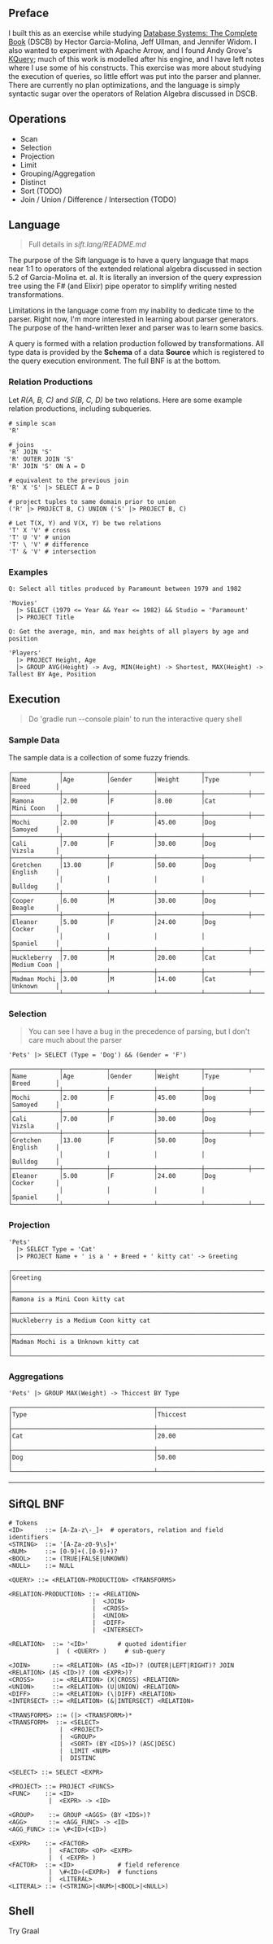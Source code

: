 ## Preface

I built this as an exercise while studying [Database Systems: The Complete Book](http://infolab.stanford.edu/~ullman/dscb.html) (DSCB) by Hector Garcia-Molina, Jeff Ullman, and Jennifer Widom. I also wanted to experiment with Apache Arrow, and I found Andy Grove's [KQuery](https://github.com/andygrove/how-query-engines-work); much of this work is modelled after his engine, and I have left notes where I use some of his constructs. This exercise was more about studying the execution of queries, so little effort was put into the parser and planner. There are currently no plan optimizations, and the language is simply syntactic sugar over the operators of Relation Algebra discussed in DSCB. 

## Operations
- Scan
- Selection
- Projection
- Limit
- Grouping/Aggregation
- Distinct
- Sort (TODO)
- Join / Union / Difference / Intersection (TODO)

## Language

> Full details in *sift.lang/README.md*

The purpose of the Sift language is to have a query language that maps near 1:1 to operators of the extended relational algebra discussed in section 5.2 of Garcia-Molina et. al. It is literally an inversion of the query expression tree using the F# (and Elixir) pipe operator to simplify writing nested transformations.

Limitations in the language come from my inability to dedicate time to the parser. Right now, I'm more interested in learning about parser generators. The purpose of the hand-written lexer and parser was to learn some basics.

A query is formed with a relation production followed by transformations. All type data is provided by the **Schema** of a data **Source** which is registered to the query execution environment. The full BNF is at the bottom.

### Relation Productions

Let *R(A, B, C)* and *S(B, C, D)* be two relations. Here are some example relation productions, including subqueries.
```
# simple scan
'R'

# joins
'R' JOIN 'S'
'R' OUTER JOIN 'S'
'R' JOIN 'S' ON A = D

# equivalent to the previous join
'R' X 'S' |> SELECT A = D

# project tuples to same domain prior to union
('R' |> PROJECT B, C) UNION ('S' |> PROJECT B, C)

# Let T(X, Y) and V(X, Y) be two relations
'T' X 'V' # cross
'T' U 'V' # union
'T' \ 'V' # difference
'T' & 'V' # intersection
```

### Examples

```
Q: Select all titles produced by Paramount between 1979 and 1982

'Movies'
  |> SELECT (1979 <= Year && Year <= 1982) && Studio = 'Paramount'
  |> PROJECT Title
```

```
Q: Get the average, min, and max heights of all players by age and position

'Players'
  |> PROJECT Height, Age
  |> GROUP AVG(Height) -> Avg, MIN(Height) -> Shortest, MAX(Height) -> Tallest BY Age, Position
```

## Execution

> Do 'gradle run --console plain' to run the interactive query shell

### Sample Data

The sample data is a collection of some fuzzy friends.

```
┌─────────────┬────────────┬────────────┬────────────┬────────────┬────────────┐
│Name         │Age         │Gender      │Weight      │Type        │Breed       │
├─────────────┼────────────┼────────────┼────────────┼────────────┼────────────┤
│Ramona       │2.00        │F           │8.00        │Cat         │Mini Coon   │
├─────────────┼────────────┼────────────┼────────────┼────────────┼────────────┤
│Mochi        │2.00        │F           │45.00       │Dog         │Samoyed     │
├─────────────┼────────────┼────────────┼────────────┼────────────┼────────────┤
│Cali         │7.00        │F           │30.00       │Dog         │Vizsla      │
├─────────────┼────────────┼────────────┼────────────┼────────────┼────────────┤
│Gretchen     │13.00       │F           │50.00       │Dog         │English     │
│             │            │            │            │            │Bulldog     │
├─────────────┼────────────┼────────────┼────────────┼────────────┼────────────┤
│Cooper       │6.00        │M           │30.00       │Dog         │Beagle      │
├─────────────┼────────────┼────────────┼────────────┼────────────┼────────────┤
│Eleanor      │5.00        │F           │24.00       │Dog         │Cocker      │
│             │            │            │            │            │Spaniel     │
├─────────────┼────────────┼────────────┼────────────┼────────────┼────────────┤
│Huckleberry  │7.00        │M           │20.00       │Cat         │Medium Coon │
├─────────────┼────────────┼────────────┼────────────┼────────────┼────────────┤
│Madman Mochi │3.00        │M           │14.00       │Cat         │Unknown     │
└─────────────┴────────────┴────────────┴────────────┴────────────┴────────────┘
```

### Selection

> You can see I have a bug in the precedence of parsing, but I don't care much about the parser

```
'Pets' |> SELECT (Type = 'Dog') && (Gender = 'F')

┌─────────────┬────────────┬────────────┬────────────┬────────────┬────────────┐
│Name         │Age         │Gender      │Weight      │Type        │Breed       │
├─────────────┼────────────┼────────────┼────────────┼────────────┼────────────┤
│Mochi        │2.00        │F           │45.00       │Dog         │Samoyed     │
├─────────────┼────────────┼────────────┼────────────┼────────────┼────────────┤
│Cali         │7.00        │F           │30.00       │Dog         │Vizsla      │
├─────────────┼────────────┼────────────┼────────────┼────────────┼────────────┤
│Gretchen     │13.00       │F           │50.00       │Dog         │English     │
│             │            │            │            │            │Bulldog     │
├─────────────┼────────────┼────────────┼────────────┼────────────┼────────────┤
│Eleanor      │5.00        │F           │24.00       │Dog         │Cocker      │
│             │            │            │            │            │Spaniel     │
└─────────────┴────────────┴────────────┴────────────┴────────────┴────────────┘
```

### Projection


```
'Pets'
  |> SELECT Type = 'Cat'
  |> PROJECT Name + ' is a ' + Breed + ' kitty cat' -> Greeting

┌──────────────────────────────────────────────────────────────────────────────┐
│Greeting                                                                      │
├──────────────────────────────────────────────────────────────────────────────┤
│Ramona is a Mini Coon kitty cat                                               │
├──────────────────────────────────────────────────────────────────────────────┤
│Huckleberry is a Medium Coon kitty cat                                        │
├──────────────────────────────────────────────────────────────────────────────┤
│Madman Mochi is a Unknown kitty cat                                           │
└──────────────────────────────────────────────────────────────────────────────┘
```


### Aggregations

```
'Pets' |> GROUP MAX(Weight) -> Thiccest BY Type

┌───────────────────────────────────────┬──────────────────────────────────────┐
│Type                                   │Thiccest                              │
├───────────────────────────────────────┼──────────────────────────────────────┤
│Cat                                    │20.00                                 │
├───────────────────────────────────────┼──────────────────────────────────────┤
│Dog                                    │50.00                                 │
└───────────────────────────────────────┴──────────────────────────────────────┘
```

---

## SiftQL BNF

```
# Tokens
<ID>      ::= [A-Za-z\-_]+  # operators, relation and field identifiers
<STRING>  ::= '[A-Za-z0-9\s]+'
<NUM>     ::= [0-9]+(.[0-9]+)?
<BOOL>    ::= (TRUE|FALSE|UNKOWN)
<NULL>    ::= NULL

<QUERY> ::= <RELATION-PRODUCTION> <TRANSFORMS>

<RELATION-PRODUCTION> ::= <RELATION>
                       |  <JOIN>
                       |  <CROSS>
                       |  <UNION>
                       |  <DIFF>
                       |  <INTERSECT>

<RELATION>  ::= '<ID>'        # quoted identifier
             |  ( <QUERY> )     # sub-query

<JOIN>      ::= <RELATION> (AS <ID>)? (OUTER|LEFT|RIGHT)? JOIN <RELATION> (AS <ID>)? (ON <EXPR>)?
<CROSS>     ::= <RELATION> (X|CROSS) <RELATION>
<UNION>     ::= <RELATION> (U|UNION) <RELATION>
<DIFF>      ::= <RELATION> (\|DIFF) <RELATION>
<INTERSECT> ::= <RELATION> (&|INTERSECT) <RELATION>

<TRANSFORMS> ::= (|> <TRANSFORM>)*
<TRANSFORM>  ::= <SELECT>
              |  <PROJECT>
              |  <GROUP>
              |  <SORT> (BY <IDS>)? (ASC|DESC)
              |  LIMIT <NUM>
              |  DISTINC
              
<SELECT> ::= SELECT <EXPR>

<PROJECT> ::= PROJECT <FUNCS>
<FUNC>    ::= <ID>
           |  <EXPR> -> <ID>
           
<GROUP>    ::= GROUP <AGGS> (BY <IDS>)?
<AGG>      ::= <AGG_FUNC> -> <ID>
<AGG_FUNC> ::= \#<ID>(<ID>)

<EXPR>    ::= <FACTOR>
           |  <FACTOR> <OP> <EXPR>
           |  ( <EXPR> )
<FACTOR>  ::= <ID>            # field reference
           |  \#<ID>(<EXPR>)  # functions
           |  <LITERAL>
<LITERAL> ::= (<STRING>|<NUM>|<BOOL>|<NULL>)
```

## Shell

Try Graal
